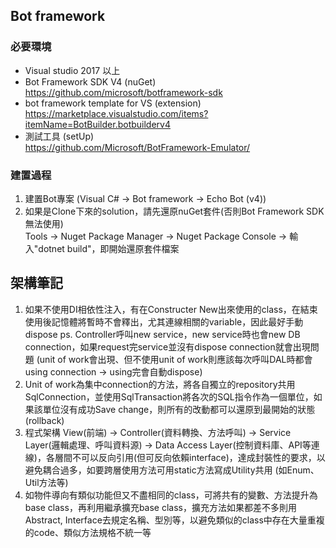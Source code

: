 ## Bot framework

### 必要環境
* Visual studio 2017 以上         <br>
* Bot Framework SDK V4 (nuGet)         <br>
https://github.com/microsoft/botframework-sdk         <br>
* bot framework template for VS (extension)         <br>
https://marketplace.visualstudio.com/items?itemName=BotBuilder.botbuilderv4         <br>
* 測試工具 (setUp)         <br>
https://github.com/Microsoft/BotFramework-Emulator/         <br>

### 建置過程
1. 建置Bot專案 (Visual C# → Bot framework → Echo Bot (v4))      <br>
2. 如果是Clone下來的solution，請先還原nuGet套件(否則Bot Framework SDK無法使用) <br>
  Tools → Nuget Package Manager → Nuget Package Console → 輸入"dotnet build"，即開始還原套件檔案  <br>


## 架構筆記
1. 如果不使用DI相依性注入，有在Constructer New出來使用的class，在結束使用後記憶體將暫時不會釋出，尤其連線相關的variable，因此最好手動dispose
ps. Controller呼叫new service，new service時也會new DB connection，如果request完service並沒有dispose connection就會出現問題 (unit of work會出現、但不使用unit of work則應該每次呼叫DAL時都會using connection -> using完會自動dispose) <br>
2. Unit of work為集中connection的方法，將各自獨立的repository共用SqlConnection，並使用SqlTransaction將各次的SQL指令作為一個單位，如果該單位沒有成功Save change，則所有的改動都可以還原到最開始的狀態 (rollback) <br>
3. 程式架構 View(前端) -> Controller(資料轉換、方法呼叫) -> Service Layer(邏輯處理、呼叫資料源) -> Data Access Layer(控制資料庫、API等連線)，各層間不可以反向引用(但可反向依賴interface)，達成封裝性的要求，以避免耦合過多，如要跨層使用方法可用static方法寫成Utility共用 (如Enum、Util方法等) <br>
4. 如物件導向有類似功能但又不盡相同的class，可將共有的變數、方法提升為base class，再利用繼承擴充base class，擴充方法如果都差不多則用Abstract, Interface去規定名稱、型別等，以避免類似的class中存在大量重複的code、類似方法規格不統一等
